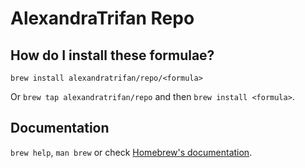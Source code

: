 # AlexandraTrifan Repo

## How do I install these formulae?
`brew install alexandratrifan/repo/<formula>`

Or `brew tap alexandratrifan/repo` and then `brew install <formula>`.

## Documentation
`brew help`, `man brew` or check [Homebrew's documentation](https://docs.brew.sh).
